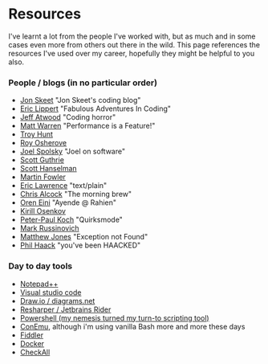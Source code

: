 # Resources

I've learnt a lot from the people I've worked with, but as much and in some cases even more from others out there in the wild. This page references the resources I've used over my career, hopefully they might be helpful to you also.

### People / blogs (in no particular order)
- [Jon Skeet](https://codeblog.jonskeet.uk/) "Jon Skeet's coding blog"
- [Eric Lippert](https://ericlippert.com/) "Fabulous Adventures In Coding"
- [Jeff Atwood](https://blog.codinghorror.com/) "Coding horror"
- [Matt Warren](https://mattwarren.org/) "Performance is a Feature!"
- [Troy Hunt](https://www.troyhunt.com/)
- [Roy Osherove](https://osherove.com/bloghome)
- [Joel Spolsky](https://www.joelonsoftware.com/) "Joel on software"
- [Scott Guthrie](https://weblogs.asp.net/scottgu/about)
- [Scott Hanselman](https://www.hanselman.com/)
- [Martin Fowler](https://martinfowler.com/)
- [Eric Lawrence](https://textslashplain.com/) "text/plain"
- [Chris Alcock](https://blog.cwa.me.uk/) "The morning brew"
- [Oren Eini](https://ayende.com/blog/) "Ayende @ Rahien"
- [Kirill Osenkov](https://docs.microsoft.com/en-us/archive/blogs/kirillosenkov/)
- [Peter-Paul Koch](https://www.quirksmode.org/) "Quirksmode"
- [Mark Russinovich](https://techcommunity.microsoft.com/t5/sysinternals-blog/bg-p/Sysinternals-Blog/label-name/sysinternals)
- [Matthew Jones](https://exceptionnotfound.net/) "Exception not Found"
- [Phil Haack](http://haacked.com/) "you've been HAACKED"

### Day to day tools
- [Notepad++](https://notepad-plus-plus.org/)
- [Visual studio code](https://code.visualstudio.com/)
- [Draw.io / diagrams.net](https://app.diagrams.net/)
- [Resharper / Jetbrains Rider](https://jetbrains.com)
- [Powershell (my nemesis turned my turn-to scripting tool)](https://docs.microsoft.com/en-us/powershell/)
- [ConEmu](https://conemu.github.io/), although i'm using vanilla Bash more and more these days
- [Fiddler](https://www.telerik.com/fiddler)
- [Docker](https://www.docker.com/)
- [CheckAll](https://github.com/laingsimon/CheckAll)
